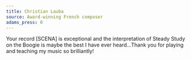 ```yaml
---
title: Christian Lauba
source: Award-winning French composer
adams_press: 0
---
```

Your record [SCENA] is exceptional and the interpretation of Steady Study on the Boogie is maybe the best I have ever heard...Thank you for playing and teaching my music so brilliantly!